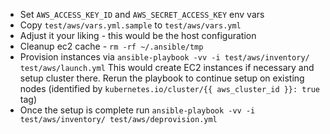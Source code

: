 * Set `AWS_ACCESS_KEY_ID` and `AWS_SECRET_ACCESS_KEY` env vars
* Copy `test/aws/vars.yml.sample` to `test/aws/vars.yml`
* Adjust it your liking - this would be the host configuration
* Cleanup ec2 cache - `rm -rf ~/.ansible/tmp`
* Provision instances via `ansible-playbook -vv -i test/aws/inventory/ test/aws/launch.yml`
  This would create EC2 instances if necessary and setup cluster there.
  Rerun the playbook to continue setup on existing nodes (identified by `kubernetes.io/cluster/{{ aws_cluster_id }}: true` tag)
* Once the setup is complete run `ansible-playbook -vv -i test/aws/inventory/ test/aws/deprovision.yml`
